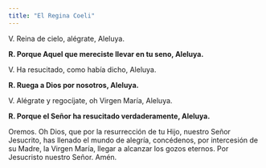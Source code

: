 ```yaml
---
title: "El Regina Coeli"
---
```


V. Reina de cielo, alégrate, Aleluya.

__R. Porque Aquel que mereciste llevar en tu seno, Aleluya.__

V. Ha resucitado, como había dicho, Aleluya.

__R. Ruega a Dios por nosotros, Aleluya.__

V. Alégrate y regocíjate, oh Virgen María, Aleluya.

__R. Porque el Señor ha resucitado verdaderamente, Aleluya.__

Oremos. Oh Dios, que por la resurrección de tu Hijo, nuestro Señor Jesucrito, has llenado el mundo de alegría, concédenos, por intercesión de su Madre, la Virgen María, llegar a alcanzar los gozos eternos. Por Jesucristo nuestro Señor. Amén.
